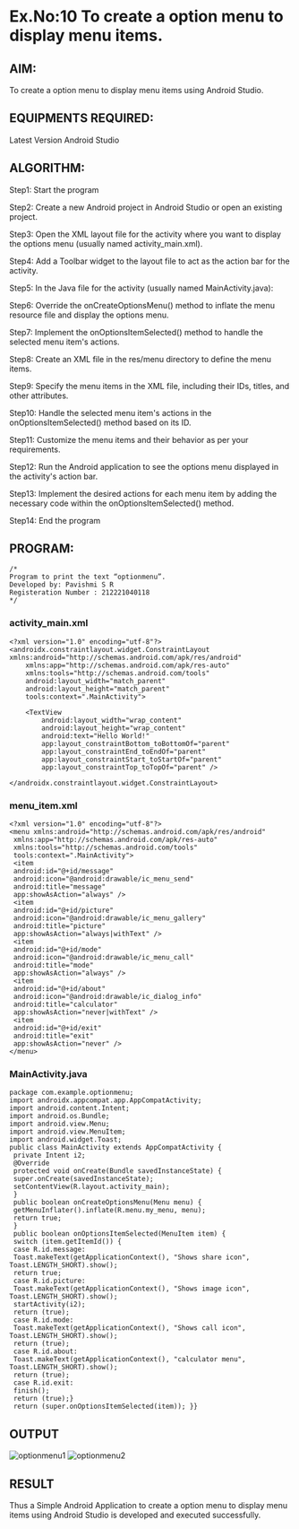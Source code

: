 # Ex.No:10 To create a option menu to display menu items.


## AIM:

To create a option menu to display menu items using Android Studio.

## EQUIPMENTS REQUIRED:

Latest Version Android Studio

## ALGORITHM:

Step1: Start the program

Step2: Create a new Android project in Android Studio or open an existing project.

Step3: Open the XML layout file for the activity where you want to display the options menu 
(usually named activity_main.xml).

Step4: Add a Toolbar widget to the layout file to act as the action bar for the activity.

Step5: In the Java file for the activity (usually named MainActivity.java):

Step6: Override the onCreateOptionsMenu() method to inflate the menu resource file and 
display the options menu.

Step7: Implement the onOptionsItemSelected() method to handle the selected menu item's 
actions.

Step8: Create an XML file in the res/menu directory to define the menu items.

Step9: Specify the menu items in the XML file, including their IDs, titles, and other 
attributes.

Step10: Handle the selected menu item's actions in the onOptionsItemSelected() method 
based on its ID.

Step11: Customize the menu items and their behavior as per your requirements.

Step12: Run the Android application to see the options menu displayed in the activity's action 
bar.

Step13: Implement the desired actions for each menu item by adding the necessary code 
within the onOptionsItemSelected() method.

Step14: End the program

## PROGRAM:
```
/*
Program to print the text “optionmenu”.
Developed by: Pavishmi S R
Registeration Number : 212221040118
*/
```

### activity_main.xml
```
<?xml version="1.0" encoding="utf-8"?>
<androidx.constraintlayout.widget.ConstraintLayout xmlns:android="http://schemas.android.com/apk/res/android"
    xmlns:app="http://schemas.android.com/apk/res-auto"
    xmlns:tools="http://schemas.android.com/tools"
    android:layout_width="match_parent"
    android:layout_height="match_parent"
    tools:context=".MainActivity">

    <TextView
        android:layout_width="wrap_content"
        android:layout_height="wrap_content"
        android:text="Hello World!"
        app:layout_constraintBottom_toBottomOf="parent"
        app:layout_constraintEnd_toEndOf="parent"
        app:layout_constraintStart_toStartOf="parent"
        app:layout_constraintTop_toTopOf="parent" />

</androidx.constraintlayout.widget.ConstraintLayout>
```
### menu_item.xml
```
<?xml version="1.0" encoding="utf-8"?>
<menu xmlns:android="http://schemas.android.com/apk/res/android"
 xmlns:app="http://schemas.android.com/apk/res-auto"
 xmlns:tools="http://schemas.android.com/tools"
 tools:context=".MainActivity">
 <item
 android:id="@+id/message"
 android:icon="@android:drawable/ic_menu_send"
 android:title="message"
 app:showAsAction="always" />
 <item
 android:id="@+id/picture"
 android:icon="@android:drawable/ic_menu_gallery"
 android:title="picture"
 app:showAsAction="always|withText" />
 <item
 android:id="@+id/mode"
 android:icon="@android:drawable/ic_menu_call"
 android:title="mode"
 app:showAsAction="always" />
 <item
 android:id="@+id/about"
 android:icon="@android:drawable/ic_dialog_info"
 android:title="calculator"
 app:showAsAction="never|withText" />
 <item
 android:id="@+id/exit"
 android:title="exit"
 app:showAsAction="never" />
</menu>
```
### MainActivity.java
```
package com.example.optionmenu;
import androidx.appcompat.app.AppCompatActivity;
import android.content.Intent;
import android.os.Bundle;
import android.view.Menu;
import android.view.MenuItem;
import android.widget.Toast;
public class MainActivity extends AppCompatActivity {
 private Intent i2;
 @Override
 protected void onCreate(Bundle savedInstanceState) {
 super.onCreate(savedInstanceState);
 setContentView(R.layout.activity_main);
 }
 public boolean onCreateOptionsMenu(Menu menu) {
 getMenuInflater().inflate(R.menu.my_menu, menu);
 return true;
 }
 public boolean onOptionsItemSelected(MenuItem item) {
 switch (item.getItemId()) {
 case R.id.message:
 Toast.makeText(getApplicationContext(), "Shows share icon", 
Toast.LENGTH_SHORT).show();
 return true;
 case R.id.picture:
 Toast.makeText(getApplicationContext(), "Shows image icon", 
Toast.LENGTH_SHORT).show();
 startActivity(i2);
 return (true);
 case R.id.mode:
 Toast.makeText(getApplicationContext(), "Shows call icon", 
Toast.LENGTH_SHORT).show();
 return (true);
 case R.id.about:
 Toast.makeText(getApplicationContext(), "calculator menu", 
Toast.LENGTH_SHORT).show();
 return (true);
 case R.id.exit:
 finish();
 return (true);}
 return (super.onOptionsItemSelected(item)); }}
```
## OUTPUT

![optionmenu1](https://github.com/Pavishmi/Mobile-Application-Development/assets/136091280/df884f10-4e73-48ed-86a9-29d21cb4d422)
![optionmenu2](https://github.com/Pavishmi/Mobile-Application-Development/assets/136091280/98865733-47ef-4239-8d53-913d3129e2e8)

## RESULT
Thus a Simple Android Application to create a option menu to display menu items using Android Studio is developed and executed successfully.


